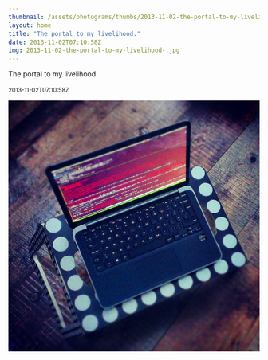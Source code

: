 ```yaml
---
thumbnail: /assets/photograms/thumbs/2013-11-02-the-portal-to-my-livelihood-.png
layout: home
title: "The portal to my livelihood."
date: 2013-11-02T07:10:58Z
img: 2013-11-02-the-portal-to-my-livelihood-.jpg
---
```


The portal to my livelihood.

<small>2013-11-02T07:10:58Z</small>

![The portal to my livelihood.](/assets/photograms/original/2013-11-02-the-portal-to-my-livelihood-.jpg)
